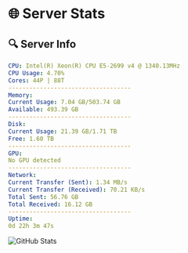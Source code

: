 # 🌐 Server Stats
## 🔍 Server Info
```yaml
CPU: Intel(R) Xeon(R) CPU E5-2699 v4 @ 1340.13MHz
CPU Usage: 4.70%
Cores: 44P | 88T
-----------------------------------
Memory:
Current Usage: 7.04 GB/503.74 GB
Available: 493.39 GB
-----------------------------------
Disk:
Current Usage: 21.39 GB/1.71 TB
Free: 1.60 TB
-----------------------------------
GPU:
No GPU detected
-----------------------------------
Network:
Current Transfer (Sent): 1.34 MB/s
Current Transfer (Received): 70.21 KB/s
Total Sent: 56.76 GB
Total Received: 16.12 GB
-----------------------------------
Uptime:
0d 22h 3m 47s
```
![GitHub Stats](https://img.shields.io/badge/Updated-2025-04-20_15:12:35-blue)